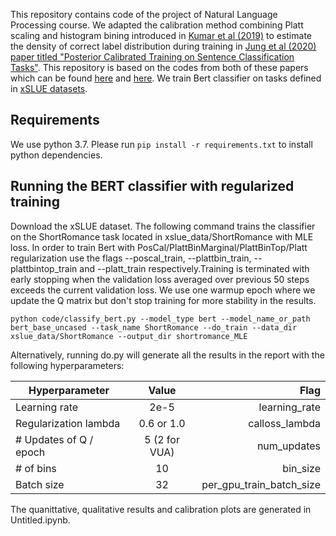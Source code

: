 This repository contains code of the project of Natural Language Processing course. We adapted the calibration method combining Platt scaling and histogram bining introduced in [Kumar et al (2019)](https://arxiv.org/abs/1909.10155) to estimate the density of correct label distribution during training in [Jung et al (2020) paper titled "Posterior Calibrated Training on Sentence Classification Tasks"](https://arxiv.org/abs/2004.14500). This repository is based on the codes from both of these papers which can be found [here](https://github.com/p-lambda/verified_calibration) and [here](https://github.com/THEEJUNG/PosCal). We train Bert classifier on tasks defined in [xSLUE datasets](https://arxiv.org/abs/1911.03663).

## Requirements
We use python 3.7. Please run ```pip install -r requirements.txt``` to install python dependencies. 

## Running the BERT classifier with regularized training 
Download the xSLUE dataset. The following command trains the classifier on the ShortRomance task located in xslue_data/ShortRomance with MLE loss. In order to train Bert with PosCal/PlattBinMarginal/PlattBinTop/Platt regularization use the flags --poscal_train, --plattbin_train, --plattbintop_train and --platt_train respectively.Training is terminated with early stopping when the validation loss averaged over previous 50 steps exceeds the current validation loss. We use one warmup epoch where we update the Q matrix but don't stop training for more stability in the results. 

```
python code/classify_bert.py --model_type bert --model_name_or_path bert_base_uncased --task_name ShortRomance --do_train --data_dir xslue_data/ShortRomance --output_dir shortromance_MLE
```

Alternatively, running do.py will generate all the results in the report with the following hyperparameters:

| Hyperparameter         | Value           | Flag                        |
| ---------------------  |:---------------:|----------------------------:|
| Learning rate          | 2e-5            | learning_rate               |
| Regularization lambda  | 0.6 or 1.0      | calloss_lambda              |
| # Updates of Q / epoch | 5 (2 for VUA)   | num_updates                 |
| # of bins              | 10              | bin_size                    |
| Batch size             | 32              | per_gpu_train_batch_size    |

The quanittative, qualitative results and calibration plots are generated in Untitled.ipynb.
